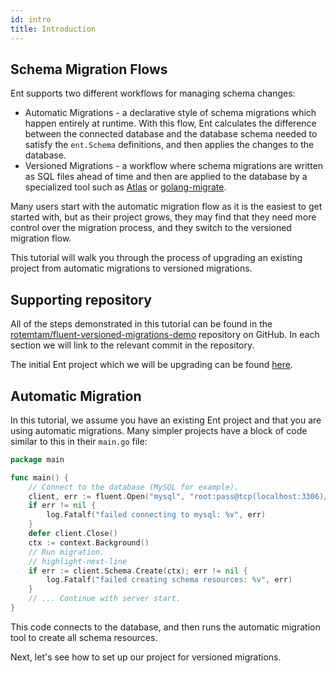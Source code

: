 ```yaml
---
id: intro
title: Introduction
---
```

## Schema Migration Flows

Ent supports two different workflows for managing schema changes:
* Automatic Migrations - a declarative style of schema migrations which happen entirely at runtime.
 With this flow, Ent calculates the difference between the connected database and the database
 schema needed to satisfy the `ent.Schema` definitions, and then applies the changes to the database.
* Versioned Migrations - a workflow where schema migrations are written as SQL files ahead of time
 and then are applied to the database by a specialized tool such as [Atlas](https://atlasgo.io) or 
 [golang-migrate](https://github.com/golang-migrate/migrate).

Many users start with the automatic migration flow as it is the easiest to get started with, but
as their project grows, they may find that they need more control over the migration process, and
they switch to the versioned migration flow.

This tutorial will walk you through the process of upgrading an existing project from automatic migrations
to versioned migrations. 

## Supporting repository

All of the steps demonstrated in this tutorial can be found in the 
[rotemtam/fluent-versioned-migrations-demo](https://github.com/rotemtam/fluent-versioned-migrations-demo)
repository on GitHub. In each section we will link to the relevant commit in the repository.

The initial Ent project which we will be upgrading can be found
[here](https://github.com/rotemtam/fluent-versioned-migrations-demo/tree/start).

## Automatic Migration

In this tutorial, we assume you have an existing Ent project and that you are using automatic migrations.
Many simpler projects have a block of code similar to this in their `main.go` file:

```go
package main

func main() {
	// Connect to the database (MySQL for example).
	client, err := fluent.Open("mysql", "root:pass@tcp(localhost:3306)/test")
	if err != nil {
		log.Fatalf("failed connecting to mysql: %v", err)
	}
	defer client.Close()
	ctx := context.Background()
	// Run migration.
	// highlight-next-line
	if err := client.Schema.Create(ctx); err != nil {
		log.Fatalf("failed creating schema resources: %v", err)
	}
	// ... Continue with server start.
}
```

This code connects to the database, and then runs the automatic migration tool to create all schema resources.

Next, let's see how to set up our project for versioned migrations.